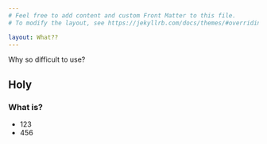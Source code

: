 ```yaml
---
# Feel free to add content and custom Front Matter to this file.
# To modify the layout, see https://jekyllrb.com/docs/themes/#overriding-theme-defaults

layout: What??
---
```

Why so difficult to use?

## Holy

### What is?

- 123
- 456
